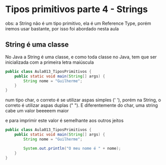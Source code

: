# Tipos primitivos parte 4 - Strings

obs: a String não é um tipo primitivo, ela é um Reference Type, porém iremos usar bastante, por isso foi abordado nesta aula

## String é uma classe

No Java a String é uma classe, e como toda classe no Java, tem que ser inicializada com a primeira letra maiúscula

```java
public class Aula013_TiposPrimitivos {
    public static void main(String[] args) {
        String nome = "Guilherme";
    }
}
```

num tipo char, o correto é se utilizar aspas simples (' '), porém na String, o correto é utilizar aspas duplas (" ").
E diferentemente do char, uma string cabe um valor beeeeem maior

e para imprimir este valor é semelhante aos outros jeitos

```java
public class Aula013_TiposPrimitivos {
    public static void main(String[] args) {
        String nome = "Guilherme";

        System.out.println("O meu nome é " + nome);
    }
}
```